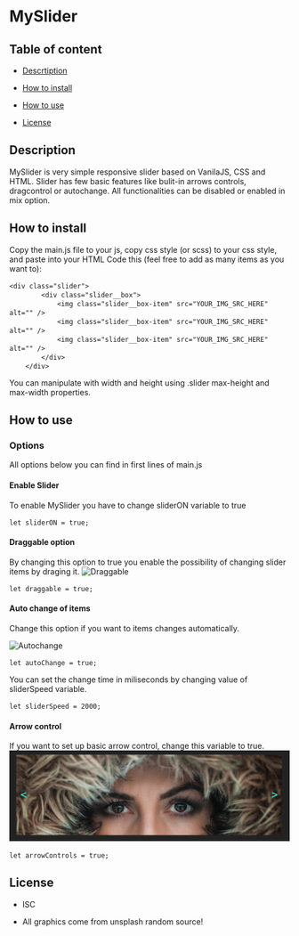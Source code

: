 # MySlider

## Table of content
- [Descrtiption](#descritpion)

- [How to install](#how-to-install)

- [How to use](#how-to-use)

- [License](#license)

## Description

MySlider is very simple responsive slider based on VanilaJS, CSS and HTML. Slider has few basic features like bulit-in arrows controls, dragcontrol or autochange. All functionalities can be disabled or enabled in mix option. 

## How to install 

Copy the main.js file to your js, copy css style (or scss) to your css style, and paste into your HTML Code this (feel free to add as many items as you want to):
```
<div class="slider">
        <div class="slider__box">
            <img class="slider__box-item" src="YOUR_IMG_SRC_HERE" alt="" />
            <img class="slider__box-item" src="YOUR_IMG_SRC_HERE" alt="" />
            <img class="slider__box-item" src="YOUR_IMG_SRC_HERE" alt="" />
        </div>
    </div>
```
You can manipulate with width and height using .slider max-height and max-width properties.

## How to use
### Options
All options below you can find in first lines of main.js
#### Enable Slider
To enable MySlider you have to change sliderON variable to true
```
let sliderON = true;
```
#### Draggable option
By changing this option to true you enable the possibility of changing slider items by draging it.
![Draggable](https://koficode.pl/img/ezgif.com-gif-maker-2.gif)
```
let draggable = true;
```
#### Auto change of items
Change this option if you want to items changes automatically.

![Autochange](https://koficode.pl/img/ezgif.com-gif-maker-1.gif)
```
let autoChange = true;
```
You can set the change time in miliseconds by changing value of sliderSpeed variable.
```
let sliderSpeed = 2000;
```
#### Arrow control 
If you want to set up basic arrow control, change this variable to true.
![Arrows](/assets/img/1.png)
```
let arrowControls = true;
```
## License
- ISC

- All graphics come from unsplash random source!
